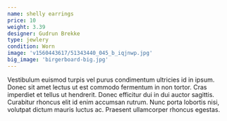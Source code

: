 ```yaml
---
name: shelly earrings
price: 10
weight: 3.39
designer: Gudrun Brekke
type: jewlery
condition: Worn
image: 'v1560443617/51343440_045_b_iqjnwp.jpg'
big_image: 'birgerboard-big.jpg'
---
```


Vestibulum euismod turpis vel purus condimentum ultricies id in ipsum. Donec sit amet lectus ut est commodo fermentum in non tortor. Cras imperdiet et tellus ut hendrerit. Donec efficitur dui in dui auctor sagittis. Curabitur rhoncus elit id enim accumsan rutrum. Nunc porta lobortis nisi, volutpat dictum mauris luctus ac. Praesent ullamcorper rhoncus egestas.

